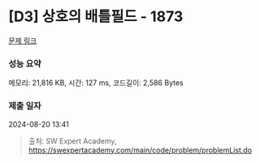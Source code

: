 # [D3] 상호의 배틀필드 - 1873 

[문제 링크](https://swexpertacademy.com/main/code/problem/problemDetail.do?contestProbId=AV5LyE7KD2ADFAXc) 

### 성능 요약

메모리: 21,816 KB, 시간: 127 ms, 코드길이: 2,586 Bytes

### 제출 일자

2024-08-20 13:41



> 출처: SW Expert Academy, https://swexpertacademy.com/main/code/problem/problemList.do